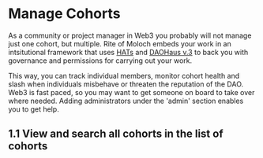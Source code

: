 # Manage Cohorts
As a community or project manager in Web3 you probably will not manage just one cohort, but multiple. Rite of Moloch embeds your work in an intsitutional framework that uses [HATs](https://www.hatsprotocol.xyz) and [DAOHaus v.3](https://daohaus.club) to back you with governance and permissions for carrying out your work.

This way, you can track individual members, monitor cohort health and slash when individuals misbehave or threaten the reputation of the DAO. Web3 is fast paced, so you may want to get someone on board to take over where needed. Adding administrators under the 'admin' section enables you to get help.

## 1.1 View and search all cohorts in the list of cohorts


